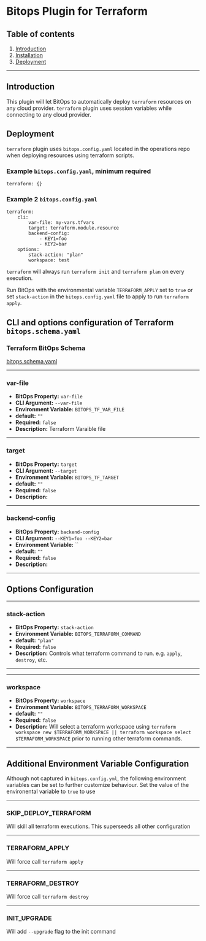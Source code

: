 # Bitops Plugin for Terraform

## Table of contents

1. [Introduction](#Introduction)
2. [Installation](https://github.com/bitops-plugins/terraform/blob/main/INSTALL.md)
3. [Deployment](#Deployment)


---

## Introduction
This plugin will let BitOps to automatically deploy ``terraform`` resources on any cloud provider. ``terraform`` plugin uses session variables while connecting to any cloud provider.

## Deployment

``terraform`` plugin uses ```bitops.config.yaml``` located in the operations repo when deploying resources using terraform scripts.

### Example `bitops.config.yaml`, minimum required
```
terraform: {}
```

### Example 2 `bitops.config.yaml`
```
terraform:
    cli:
        var-file: my-vars.tfvars
        target: terraform.module.resource
        backend-config:
            - KEY1=foo
            - KEY2=bar
    options:
        stack-action: "plan"
        workspace: test
```

``terraform`` will always run `terraform init` and `terraform plan` on every execution.

Run BitOps with the environmental variable `TERRAFORM_APPLY` set to `true` or set `stack-action` in the `bitops.config.yaml` file to apply to run `terraform apply`.

## CLI and options configuration of Terraform ``bitops.schema.yaml``

### Terraform BitOps Schema

[bitops.schema.yaml](https://github.com/bitops-plugins/terraform/blob/main/bitops.schema.yaml)

-------------------
### var-file
* **BitOps Property:** `var-file`
* **CLI Argument:** `--var-file`
* **Environment Variable:** `BITOPS_TF_VAR_FILE`
* **default:** `""`
* **Required:** `false`
* **Description:** Terraform Varaible file

-------------------
### target
* **BitOps Property:** `target`
* **CLI Argument:** `--target`
* **Environment Variable:** `BITOPS_TF_TARGET`
* **default:** `""`
* **Required:** `false`
* **Description:**

-------------------
### backend-config
* **BitOps Property:** `backend-config`
* **CLI Argument:** `--KEY1=foo --KEY2=bar`
* **Environment Variable:** ``
* **default:** `""`
* **Required:** `false`
* **Description:**

-------------------


## Options Configuration

-------------------

### stack-action
* **BitOps Property:** `stack-action`
* **Environment Variable:** `BITOPS_TERRAFORM_COMMAND`
* **default:** `"plan"`
* **Required:** `false`
* **Description:** Controls what terraform command to run. e.g. `apply`, `destroy`, etc. 


-------------------
<!-- ### version
* **BitOps Property:** `version`
* **Environment Variable:** `BITOPS_TERRAFORM_VERSION`
* **default:** `"1.2.2"`
* **Required:** `false`
* **Description:** Allows customziation of which version of terraform to run

* **NOTE:** `This feature currently not supported.`  -->

-------------------
### workspace
* **BitOps Property:** `workspace`
* **Environment Variable:** `BITOPS_TERRAFORM_WORKSPACE`
* **default:** `""`
* **Required:** `false`
* **Description:** Will select a terraform workspace using `terraform workspace new $TERRAFORM_WORKSPACE || terraform workspace select $TERRAFORM_WORKSPACE` prior to running other terraform commands.

-------------------

## Additional Environment Variable Configuration
Although not captured in `bitops.config.yml`, the following environment variables can be set to further customize behaviour.  Set the value of the environental variable to `true` to use

-------------------
### SKIP_DEPLOY_TERRAFORM
Will skill all terraform executions. This superseeds all other configuration

-------------------
### TERRAFORM_APPLY
Will force call `terraform apply`

-------------------
### TERRAFORM_DESTROY
Will force call `terraform destroy`

-------------------
### INIT_UPGRADE
Will add `--upgrade` flag to the init command

